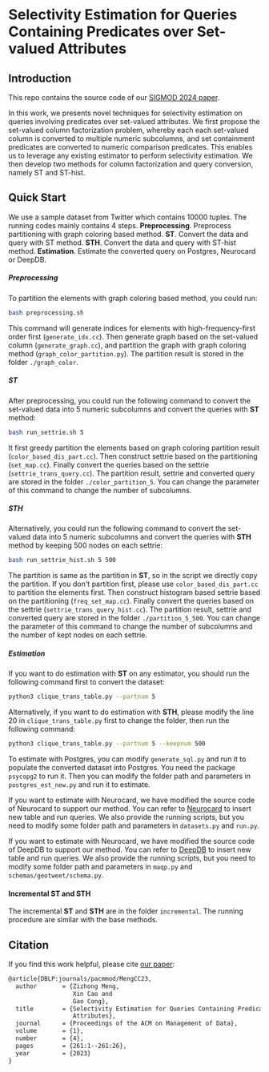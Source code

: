 # Selectivity Estimation for Queries Containing Predicates over Set-valued Attributes
## Introduction
This repo contains the source code of our [SIGMOD 2024 paper](https://dl.acm.org/doi/pdf/10.1145/3626755).

In this work, we presents novel techniques for selectivity estimation on queries involving predicates over set-valued attributes. We first propose the set-valued column factorization problem, whereby each each set-valued column is converted to multiple numeric subcolumns, and set containment predicates are converted to numeric comparison predicates. This enables us to leverage any existing estimator to perform selectivity estimation. We then develop two methods for column factorization and query conversion, namely ST and ST-hist.

## Quick Start
We use a sample dataset from Twitter which contains 10000 tuples. The running codes mainly contains 4 steps.
**Preprocessing**. Preprocess partitioning with graph coloring based method.
**ST**. Convert the data and query with ST method.
**STH**. Convert the data and query with ST-hist method.
**Estimation**. Estimate the converted query on Postgres, Neurocard or DeepDB.

##### Preprocessing
To partition the elements with graph coloring based method, you could run:
```bash
bash preprocessing.sh
```
This command will generate indices for elements with high-frequency-first order first (`generate_idx.cc`). Then generate graph based on the set-valued column (`generate_graph.cc`), and partition the graph with graph coloring method (`graph_color_partition.py`). The partition result is stored in the folder `./graph_color`.

##### ST
After preprocessing, you could run the following command to convert the set-valued data into 5 numeric subcolumns and convert the queries with **ST** method:
```bash
bash run_settrie.sh 5
```
It first greedy partition the elements based on graph coloring partition result (`color_based_dis_part.cc`). Then construct settrie based on the partitioning (`set_map.cc`). Finally convert the queries based on the settrie (`settrie_trans_query.cc`). The partition result, settrie and converted query are stored in the folder `./color_partition_5`. You can change the parameter of this command to change the number of subcolumns.

##### STH
Alternatively, you could run the following command to convert the set-valued data into 5 numeric subcolumns and convert the queries with **STH** method by keeping 500 nodes on each settrie:
```bash
bash run_settrie_hist.sh 5 500
```
The partition is same as the partition in **ST**, so in the script we directly copy the partition. If you don't partition first, please use `color_based_dis_part.cc` to partition the elements first. Then construct histogram based settrie based on the partitioning (`freq_set_map.cc`). Finally convert the queries based on the settrie (`settrie_trans_query_hist.cc`). The partition result, settrie and converted query are stored in the folder `./partition_5_500`. You can change the parameter of this command to change the number of subcolumns and the number of kept nodes on each settrie.

##### Estimation
If you want to do estimation with **ST** on any estimator, you should run the following command first to convert the dataset:
```bash
python3 clique_trans_table.py --partnum 5
```
Alternatively, if you want to do estimation with **STH**, please modify the line 20 in `clique_trans_table.py` first to change the folder, then run the following command:
```bash
python3 clique_trans_table.py --partnum 5 --keepnum 500
```
To estimate with Postgres, you can modify `generate_sql.py` and run it to populate the converted dataset into Postgres. You need the package `psycopg2` to run it. Then you can modify the folder path and parameters in `postgres_est_new.py` and run it to estimate.

If you want to estimate with Neurocard, we have modified the source code of Neurocard to support our method. You can refer to [Neurocard](https://github.com/neurocard/neurocard) to insert new table and run queries. We also provide the running scripts, but you need to modify some folder path and parameters in `datasets.py` and `run.py`.

If you want to estimate with Neurocard, we have modified the source code of DeepDB to support our method. You can refer to [DeepDB](https://github.com/DataManagementLab/deepdb-public) to insert new table and run queries. We also provide the running scripts, but you need to modify some folder path and parameters in `maqp.py` and `schemas/geotweet/schema.py`.

#### Incremental ST and STH
The incremental **ST** and **STH** are in the folder `incremental`. The running procedure are similar with the base methods.

## Citation
If you find this work helpful, please cite [our paper](https://dl.acm.org/doi/pdf/10.1145/3626755):
```latex
@article{DBLP:journals/pacmmod/MengCC23,
  author       = {Zizhong Meng,
                  Xin Cao and
                  Gao Cong},
  title        = {Selectivity Estimation for Queries Containing Predicates over Set-Valued
                  Attributes},
  journal      = {Proceedings of the ACM on Management of Data},
  volume       = {1},
  number       = {4},
  pages        = {261:1--261:26},
  year         = {2023}
}
```
